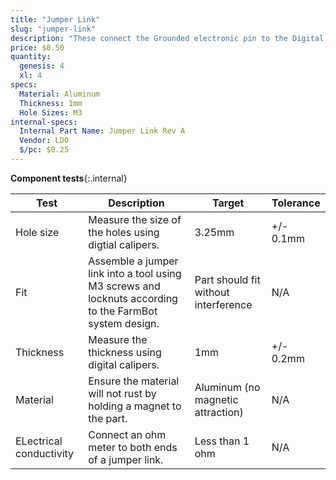 ```yaml
---
title: "Jumper Link"
slug: "jumper-link"
description: "These connect the Grounded electronic pin to the Digital In pin, allowing FarmBot to detect when a tool has been mounted or dismounted correctly."
price: $0.50
quantity:
  genesis: 4
  xl: 4
specs:
  Material: Aluminum
  Thickness: 1mm
  Hole Sizes: M3
internal-specs:
  Internal Part Name: Jumper Link Rev A
  Vendor: LDO
  $/pc: $0.25
---
```


**Component tests**{:.internal}

|Test         |Description  |Target       |Tolerance    |
|-------------|-------------|-------------|-------------|
|Hole size    |Measure the size of the holes using digtial calipers.|3.25mm|+/- 0.1mm
|Fit          |Assemble a jumper link into a tool using M3 screws and locknuts according to the FarmBot system design.|Part should fit without interference|N/A
|Thickness    |Measure the thickness using digital calipers.|1mm|+/- 0.2mm
|Material     |Ensure the material will not rust by holding a magnet to the part.|Aluminum (no magnetic attraction)|N/A
|ELectrical conductivity|Connect an ohm meter to both ends of a jumper link.|Less than 1 ohm|N/A
